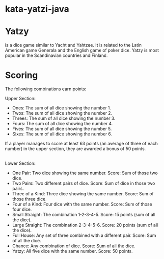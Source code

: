 # kata-yatzi-java
<h1>Yatzy</h1> <p>is a dice game similar to Yacht and Yahtzee. It is related to the Latin American game Generala and the English game of poker dice. Yatzy is most popular in the Scandinavian countries and Finland.
 
<h1>Scoring</h1>

The following combinations earn points:

Upper Section:
<ul>
 <li>Ones: The sum of all dice showing the number 1.
</li>
  <li>Twos: The sum of all dice showing the number 2.
</li>
 <li>Threes: The sum of all dice showing the number 3.
</li>
 <li>Fours: The sum of all dice showing the number 4.
</li>
 <li>Fives: The sum of all dice showing the number 5.
</li>
 <li>Sixes: The sum of all dice showing the number 6.
</li>
 
</ul>
If a player manages to score at least 63 points (an average of three of each number) in the upper section, they are awarded a bonus of 50 points.<br><br>

Lower Section:

<ul>
 <li>One Pair: Two dice showing the same number. Score: Sum of those two dice.
</li>
  <li>Two Pairs: Two different pairs of dice. Score: Sum of dice in those two pairs.
</li>
 <li>Three of a Kind: Three dice showing the same number. Score: Sum of those three dice.
</li>
 <li>Four of a Kind: Four dice with the same number. Score: Sum of those four dice.
</li>
 <li>Small Straight: The combination 1-2-3-4-5. Score: 15 points (sum of all the dice).
</li>
 <li>Large Straight: The combination 2-3-4-5-6. Score: 20 points (sum of all the dice).
</li>
  <li>Full House: Any set of three combined with a different pair. Score: Sum of all the dice.
</li>
 <li>Chance: Any combination of dice. Score: Sum of all the dice.
</li>
  <li>Yatzy: All five dice with the same number. Score: 50 points.
</li>
 </ul>

